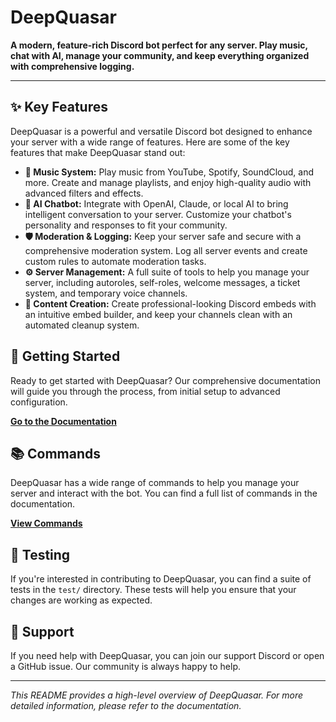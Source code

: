 # DeepQuasar

**A modern, feature-rich Discord bot perfect for any server. Play music, chat with AI, manage your community, and keep everything organized with comprehensive logging.**

---

## ✨ Key Features

DeepQuasar is a powerful and versatile Discord bot designed to enhance your server with a wide range of features. Here are some of the key features that make DeepQuasar stand out:

- **🎵 Music System:** Play music from YouTube, Spotify, SoundCloud, and more. Create and manage playlists, and enjoy high-quality audio with advanced filters and effects.
- **🤖 AI Chatbot:** Integrate with OpenAI, Claude, or local AI to bring intelligent conversation to your server. Customize your chatbot's personality and responses to fit your community.
- **🛡️ Moderation & Logging:** Keep your server safe and secure with a comprehensive moderation system. Log all server events and create custom rules to automate moderation tasks.
- **⚙️ Server Management:** A full suite of tools to help you manage your server, including autoroles, self-roles, welcome messages, a ticket system, and temporary voice channels.
- **🎨 Content Creation:** Create professional-looking Discord embeds with an intuitive embed builder, and keep your channels clean with an automated cleanup system.

## 🚀 Getting Started

Ready to get started with DeepQuasar? Our comprehensive documentation will guide you through the process, from initial setup to advanced configuration.

**[Go to the Documentation](./docs/README.md)**

## 📚 Commands

DeepQuasar has a wide range of commands to help you manage your server and interact with the bot. You can find a full list of commands in the documentation.

**[View Commands](./docs/COMMANDS.md)**

## 🧪 Testing

If you're interested in contributing to DeepQuasar, you can find a suite of tests in the `test/` directory. These tests will help you ensure that your changes are working as expected.

## 💬 Support

If you need help with DeepQuasar, you can join our support Discord or open a GitHub issue. Our community is always happy to help.

---

*This README provides a high-level overview of DeepQuasar. For more detailed information, please refer to the documentation.*